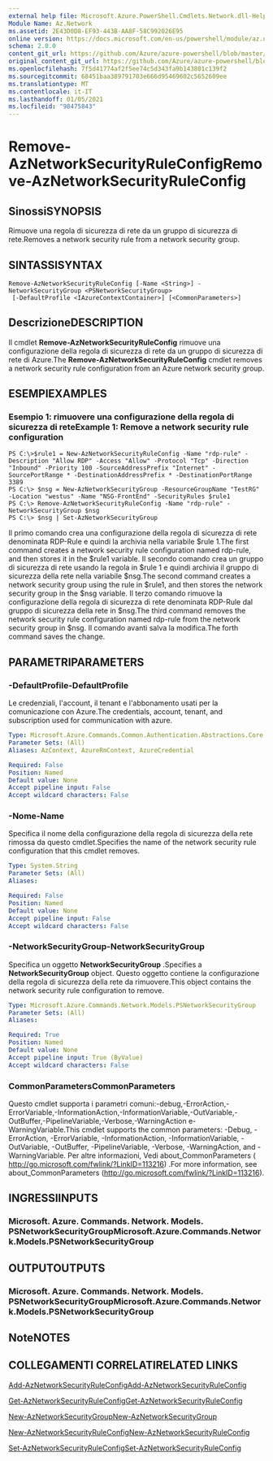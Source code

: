 ```yaml
---
external help file: Microsoft.Azure.PowerShell.Cmdlets.Network.dll-Help.xml
Module Name: Az.Network
ms.assetid: 2E43D0D8-EF93-443B-AA8F-58C992026E95
online version: https://docs.microsoft.com/en-us/powershell/module/az.network/remove-aznetworksecurityruleconfig
schema: 2.0.0
content_git_url: https://github.com/Azure/azure-powershell/blob/master/src/Network/Network/help/Remove-AzNetworkSecurityRuleConfig.md
original_content_git_url: https://github.com/Azure/azure-powershell/blob/master/src/Network/Network/help/Remove-AzNetworkSecurityRuleConfig.md
ms.openlocfilehash: 7f5d41774af2f5ee74c5d343fa9b143801c139f2
ms.sourcegitcommit: 68451baa389791703e666d95469602c5652609ee
ms.translationtype: MT
ms.contentlocale: it-IT
ms.lasthandoff: 01/05/2021
ms.locfileid: "98475843"
---
```

# <span data-ttu-id="76bd3-101">Remove-AzNetworkSecurityRuleConfig</span><span class="sxs-lookup"><span data-stu-id="76bd3-101">Remove-AzNetworkSecurityRuleConfig</span></span>

## <span data-ttu-id="76bd3-102">Sinossi</span><span class="sxs-lookup"><span data-stu-id="76bd3-102">SYNOPSIS</span></span>
<span data-ttu-id="76bd3-103">Rimuove una regola di sicurezza di rete da un gruppo di sicurezza di rete.</span><span class="sxs-lookup"><span data-stu-id="76bd3-103">Removes a network security rule from a network security group.</span></span>

## <span data-ttu-id="76bd3-104">SINTASSI</span><span class="sxs-lookup"><span data-stu-id="76bd3-104">SYNTAX</span></span>

```
Remove-AzNetworkSecurityRuleConfig [-Name <String>] -NetworkSecurityGroup <PSNetworkSecurityGroup>
 [-DefaultProfile <IAzureContextContainer>] [<CommonParameters>]
```

## <span data-ttu-id="76bd3-105">Descrizione</span><span class="sxs-lookup"><span data-stu-id="76bd3-105">DESCRIPTION</span></span>
<span data-ttu-id="76bd3-106">Il cmdlet **Remove-AzNetworkSecurityRuleConfig** rimuove una configurazione della regola di sicurezza di rete da un gruppo di sicurezza di rete di Azure.</span><span class="sxs-lookup"><span data-stu-id="76bd3-106">The **Remove-AzNetworkSecurityRuleConfig** cmdlet removes a network security rule configuration from an Azure network security group.</span></span>

## <span data-ttu-id="76bd3-107">ESEMPI</span><span class="sxs-lookup"><span data-stu-id="76bd3-107">EXAMPLES</span></span>

### <span data-ttu-id="76bd3-108">Esempio 1: rimuovere una configurazione della regola di sicurezza di rete</span><span class="sxs-lookup"><span data-stu-id="76bd3-108">Example 1: Remove a network security rule configuration</span></span>
```
PS C:\>$rule1 = New-AzNetworkSecurityRuleConfig -Name "rdp-rule" -Description "Allow RDP" -Access "Allow" -Protocol "Tcp" -Direction "Inbound" -Priority 100 -SourceAddressPrefix "Internet" -SourcePortRange * -DestinationAddressPrefix * -DestinationPortRange 3389
PS C:\> $nsg = New-AzNetworkSecurityGroup -ResourceGroupName "TestRG" -Location "westus" -Name "NSG-FrontEnd" -SecurityRules $rule1
PS C:\> Remove-AzNetworkSecurityRuleConfig -Name "rdp-rule" -NetworkSecurityGroup $nsg
PS C:\> $nsg | Set-AzNetworkSecurityGroup
```

<span data-ttu-id="76bd3-109">Il primo comando crea una configurazione della regola di sicurezza di rete denominata RDP-Rule e quindi la archivia nella variabile $rule 1.</span><span class="sxs-lookup"><span data-stu-id="76bd3-109">The first command creates a network security rule configuration named rdp-rule, and then stores it in the $rule1 variable.</span></span>
<span data-ttu-id="76bd3-110">Il secondo comando crea un gruppo di sicurezza di rete usando la regola in $rule 1 e quindi archivia il gruppo di sicurezza della rete nella variabile $nsg.</span><span class="sxs-lookup"><span data-stu-id="76bd3-110">The second command creates a network security group using the rule in $rule1, and then stores the network security group in the $nsg variable.</span></span>
<span data-ttu-id="76bd3-111">Il terzo comando rimuove la configurazione della regola di sicurezza di rete denominata RDP-Rule dal gruppo di sicurezza della rete in $nsg.</span><span class="sxs-lookup"><span data-stu-id="76bd3-111">The third command removes the network security rule configuration named rdp-rule from the network security group in $nsg.</span></span>
<span data-ttu-id="76bd3-112">Il comando avanti salva la modifica.</span><span class="sxs-lookup"><span data-stu-id="76bd3-112">The forth command saves the change.</span></span>

## <span data-ttu-id="76bd3-113">PARAMETRI</span><span class="sxs-lookup"><span data-stu-id="76bd3-113">PARAMETERS</span></span>

### <span data-ttu-id="76bd3-114">-DefaultProfile</span><span class="sxs-lookup"><span data-stu-id="76bd3-114">-DefaultProfile</span></span>
<span data-ttu-id="76bd3-115">Le credenziali, l'account, il tenant e l'abbonamento usati per la comunicazione con Azure.</span><span class="sxs-lookup"><span data-stu-id="76bd3-115">The credentials, account, tenant, and subscription used for communication with azure.</span></span>

```yaml
Type: Microsoft.Azure.Commands.Common.Authentication.Abstractions.Core.IAzureContextContainer
Parameter Sets: (All)
Aliases: AzContext, AzureRmContext, AzureCredential

Required: False
Position: Named
Default value: None
Accept pipeline input: False
Accept wildcard characters: False
```

### <span data-ttu-id="76bd3-116">-Nome</span><span class="sxs-lookup"><span data-stu-id="76bd3-116">-Name</span></span>
<span data-ttu-id="76bd3-117">Specifica il nome della configurazione della regola di sicurezza della rete rimossa da questo cmdlet.</span><span class="sxs-lookup"><span data-stu-id="76bd3-117">Specifies the name of the network security rule configuration that this cmdlet removes.</span></span>

```yaml
Type: System.String
Parameter Sets: (All)
Aliases:

Required: False
Position: Named
Default value: None
Accept pipeline input: False
Accept wildcard characters: False
```

### <span data-ttu-id="76bd3-118">-NetworkSecurityGroup</span><span class="sxs-lookup"><span data-stu-id="76bd3-118">-NetworkSecurityGroup</span></span>
<span data-ttu-id="76bd3-119">Specifica un oggetto **NetworkSecurityGroup** .</span><span class="sxs-lookup"><span data-stu-id="76bd3-119">Specifies a **NetworkSecurityGroup** object.</span></span>
<span data-ttu-id="76bd3-120">Questo oggetto contiene la configurazione della regola di sicurezza della rete da rimuovere.</span><span class="sxs-lookup"><span data-stu-id="76bd3-120">This object contains the network security rule configuration to remove.</span></span>

```yaml
Type: Microsoft.Azure.Commands.Network.Models.PSNetworkSecurityGroup
Parameter Sets: (All)
Aliases:

Required: True
Position: Named
Default value: None
Accept pipeline input: True (ByValue)
Accept wildcard characters: False
```

### <span data-ttu-id="76bd3-121">CommonParameters</span><span class="sxs-lookup"><span data-stu-id="76bd3-121">CommonParameters</span></span>
<span data-ttu-id="76bd3-122">Questo cmdlet supporta i parametri comuni:-debug,-ErrorAction,-ErrorVariable,-InformationAction,-InformationVariable,-OutVariable,-OutBuffer,-PipelineVariable,-Verbose,-WarningAction e-WarningVariable.</span><span class="sxs-lookup"><span data-stu-id="76bd3-122">This cmdlet supports the common parameters: -Debug, -ErrorAction, -ErrorVariable, -InformationAction, -InformationVariable, -OutVariable, -OutBuffer, -PipelineVariable, -Verbose, -WarningAction, and -WarningVariable.</span></span> <span data-ttu-id="76bd3-123">Per altre informazioni, Vedi about_CommonParameters ( http://go.microsoft.com/fwlink/?LinkID=113216) .</span><span class="sxs-lookup"><span data-stu-id="76bd3-123">For more information, see about_CommonParameters (http://go.microsoft.com/fwlink/?LinkID=113216).</span></span>

## <span data-ttu-id="76bd3-124">INGRESSI</span><span class="sxs-lookup"><span data-stu-id="76bd3-124">INPUTS</span></span>

### <span data-ttu-id="76bd3-125">Microsoft. Azure. Commands. Network. Models. PSNetworkSecurityGroup</span><span class="sxs-lookup"><span data-stu-id="76bd3-125">Microsoft.Azure.Commands.Network.Models.PSNetworkSecurityGroup</span></span>

## <span data-ttu-id="76bd3-126">OUTPUT</span><span class="sxs-lookup"><span data-stu-id="76bd3-126">OUTPUTS</span></span>

### <span data-ttu-id="76bd3-127">Microsoft. Azure. Commands. Network. Models. PSNetworkSecurityGroup</span><span class="sxs-lookup"><span data-stu-id="76bd3-127">Microsoft.Azure.Commands.Network.Models.PSNetworkSecurityGroup</span></span>

## <span data-ttu-id="76bd3-128">Note</span><span class="sxs-lookup"><span data-stu-id="76bd3-128">NOTES</span></span>

## <span data-ttu-id="76bd3-129">COLLEGAMENTI CORRELATI</span><span class="sxs-lookup"><span data-stu-id="76bd3-129">RELATED LINKS</span></span>

[<span data-ttu-id="76bd3-130">Add-AzNetworkSecurityRuleConfig</span><span class="sxs-lookup"><span data-stu-id="76bd3-130">Add-AzNetworkSecurityRuleConfig</span></span>](./Add-AzNetworkSecurityRuleConfig.md)

[<span data-ttu-id="76bd3-131">Get-AzNetworkSecurityRuleConfig</span><span class="sxs-lookup"><span data-stu-id="76bd3-131">Get-AzNetworkSecurityRuleConfig</span></span>](./Get-AzNetworkSecurityRuleConfig.md)

[<span data-ttu-id="76bd3-132">New-AzNetworkSecurityGroup</span><span class="sxs-lookup"><span data-stu-id="76bd3-132">New-AzNetworkSecurityGroup</span></span>](./New-AzNetworkSecurityGroup.md)

[<span data-ttu-id="76bd3-133">New-AzNetworkSecurityRuleConfig</span><span class="sxs-lookup"><span data-stu-id="76bd3-133">New-AzNetworkSecurityRuleConfig</span></span>](./New-AzNetworkSecurityRuleConfig.md)

[<span data-ttu-id="76bd3-134">Set-AzNetworkSecurityRuleConfig</span><span class="sxs-lookup"><span data-stu-id="76bd3-134">Set-AzNetworkSecurityRuleConfig</span></span>](./Set-AzNetworkSecurityRuleConfig.md)


